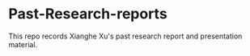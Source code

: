 # Past-Research-reports
This repo records Xianghe Xu's past research report and presentation material.
